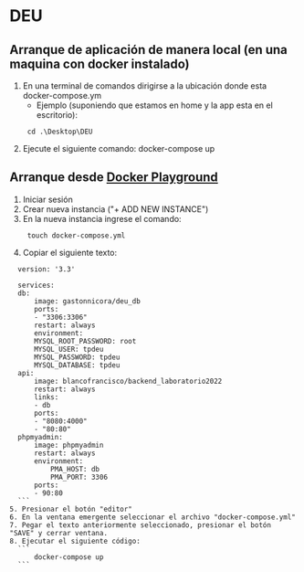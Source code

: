 # DEU

## Arranque de aplicación de manera local (en una maquina con docker instalado)

1. En una terminal de comandos dirigirse a la ubicación donde esta docker-compose.ym
   - Ejemplo (suponiendo que estamos en home y la app esta en el escritorio):
   ```
    cd .\Desktop\DEU 
   ```
2. Ejecute el siguiente comando:
   docker-compose up

## Arranque desde [Docker Playground](https://labs.play-with-docker.com)

1. Iniciar sesión
2. Crear nueva instancia ("+ ADD NEW INSTANCE")
3. En la nueva instancia ingrese el comando:
   ```
    touch docker-compose.yml
   ```
4. Copiar el siguiente texto:

  ```
    version: '3.3'

    services:
    db:
        image: gastonnicora/deu_db
        ports:
        - "3306:3306"
        restart: always
        environment:
        MYSQL_ROOT_PASSWORD: root
        MYSQL_USER: tpdeu
        MYSQL_PASSWORD: tpdeu
        MYSQL_DATABASE: tpdeu  
    api:
        image: blancofrancisco/backend_laboratorio2022
        restart: always
        links:
        - db
        ports:
        - "8080:4000"
        - "80:80"
    phpmyadmin:
        image: phpmyadmin
        restart: always
        environment:
            PMA_HOST: db
            PMA_PORT: 3306
        ports:
        - 90:80
    ```
5. Presionar el botón "editor"
6. En la ventana emergente seleccionar el archivo "docker-compose.yml"
7. Pegar el texto anteriormente seleccionado, presionar el botón "SAVE" y cerrar ventana.
8. Ejecutar el siguiente código:
    ``` 
        docker-compose up
    ```